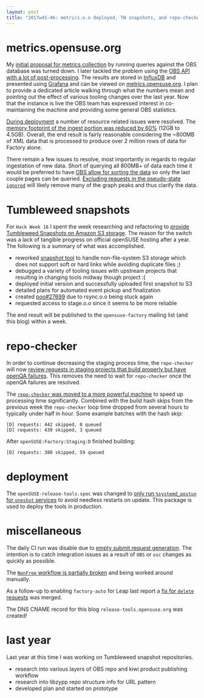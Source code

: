 ```yaml
---
layout: post
title: "2017w45-46: metrics.o.o deployed, TW snapshots, and repo-checker skips openQA"
---
```


# metrics.opensuse.org

My [initial proposal for metrics collection](https://lists.opensuse.org/opensuse-buildservice/2017-03/msg00000.html) by running queries against the OBS database was turned down. I later tackled the problem using the [OBS API with a lot of post-processing](https://github.com/openSUSE/osc-plugin-factory/pull/1159). The results are stored in [InfluxDB](https://www.influxdata.com/) and presented using [Grafana](https://grafana.com/) and can be viewed on [metrics.opensuse.org](https://metrics.opensuse.org/). I plan to provide a dedicated article walking through what the numbers mean and pointing out the effect of various tooling changes over the last year. Now that the instance is live the OBS team has expressed interest in co-maintaining the machine and providing some general OBS statistics.

[During deployment](https://github.com/openSUSE/osc-plugin-factory/issues/1170) a number of resource related issues were resolved. The [memory footprint of the ingest portion was reduced by 60%](https://github.com/openSUSE/osc-plugin-factory/pull/1251) (12GB to 4.5GB). Overall, the end result is fairly reasonable considering the ~800MB of XML data that is processed to produce over 2 million rows of data for Factory alone.

There remain a few issues to resolve, most importantly in regards to regular ingestation of new data. Short of querying all 800MB+ of data each time it would be preferred to have [OBS allow for sorting the data](https://github.com/openSUSE/open-build-service/issues/4108) so only the last couple pages can be queried. [Excluding requests in the pseudo-state `ignored`](https://github.com/openSUSE/osc-plugin-factory/issues/1168) will likely remove many of the graph peaks and thus clarify the data.

# Tumbleweed snapshots

For `Hack Week 16` I spent the week researching and refactoring to [provide Tumbleweed Snapshots on Amazon S3 storage](https://hackweek.suse.com/16/projects/opensuse-tumbleweed-snapshots). The reason for the switch was a lack of tangible progress on official openSUSE hosting after a year. The following is a summary of what was accomplished.

- reworked [snapshot tool](https://github.com/boombatower/tumbleweed-snapshot) to handle non-file-system S3 storage which does not
  support soft or hard links while avoiding duplicate files ;)
- debugged a variety of tooling issues with upstream projects that resulting
  in changing tools midway though project :(
- deployed initial version and successfully uploaded first snapshot to S3
- detailed plans for automated event pickup and finalization
- created [poo#27699](https://progress.opensuse.org/issues/27699) due to rsync.o.o being stuck again
- requested access to stage.o.o since it seems to be more reliable

The end result will be published to the `opensuse-factory` mailing list (and this blog) within a week.

# repo-checker

In order to continue decreasing the staging process time, the `repo-checker` will now [review requests in staging projects that build properly but have openQA failures](https://github.com/openSUSE/osc-plugin-factory/pull/1249). This removes the need to wait for `repo-checker` once the openQA failures are resolved.

The [`repo-checker` was moved to a more powerful machine](https://github.com/openSUSE/osc-plugin-factory/issues/1054) to speed up processing time significantly. Combined with the build hash skips from the previous week the `repo-checker` loop time dropped from several hours to typically under half in hour. Some example batches with the hash skip:

    [D] requests: 442 skipped, 0 queued
    [D] requests: 439 skipped, 3 queued

After `openSUSE:Factory:Staging:D` finished building:

    [D] requests: 380 skipped, 59 queued

# deployment

The `openSUSE-release-tools.spec` was changed to [only run `%systemd_postun` for `oneshot` services](https://github.com/openSUSE/osc-plugin-factory/pull/1254) to avoid needless restarts on update. This package is used to deploy the tools in production.

# miscellaneous

The daily CI run was disable due to [empty submit request generation](https://github.com/openSUSE/osc-plugin-factory/issues/1246). The intention is to catch integration issues as a result of `OBS` or `osc` changes as quickly as possible.

The [`NonFree` workflow is partially broken](https://github.com/openSUSE/osc-plugin-factory/issues/1247) and being worked around manually.

As a follow-up to enabling `factory-auto` for Leap last report a [fix for `delete` requests](https://github.com/openSUSE/osc-plugin-factory/pull/1240) was merged.

The DNS CNAME record for this blog `release-tools.opensuse.org` was created!

# last year

Last year at this time I was working on Tumbleweed snapshot repositories.

- research into various layers of OBS repo and kiwi product publishing workflow
- research into libzypp repo structure info for URL pattern
- developed plan and started on prototype
